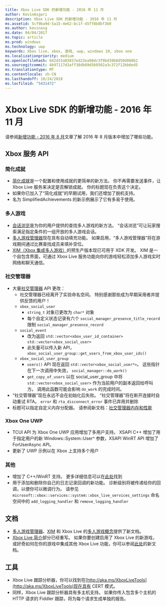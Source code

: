 ```yaml
---
title: Xbox Live SDK 的新增功能 - 2016 年 11 月
author: KevinAsgari
description: Xbox Live SDK 的新增功能 - 2016 年 11 月
ms.assetid: 5cf9ba9d-5a15-4e62-bc1f-45ff8b8bf3b0
ms.author: kevinasg
ms.date: 04/04/2017
ms.topic: article
ms.prod: windows
ms.technology: uwp
keywords: Xbox live, xbox, 游戏, uwp, windows 10, xbox one
ms.localizationpriority: medium
ms.openlocfilehash: 642d15a85837ed23ea98dc3f9bd39b8d50d860b2
ms.sourcegitcommit: 4b97117d3aff38db89d560502a3c372f12bb6ed5
ms.translationtype: MT
ms.contentlocale: zh-CN
ms.lasthandoff: 10/24/2018
ms.locfileid: "5431472"
---
```

# <a name="whats-new-for-the-xbox-live-sdk---november-2016"></a>Xbox Live SDK 的新增功能 - 2016 年 11 月

请参阅[新增功能 - 2016 年 8 月](1608-whats-new.md)文章了解 2016 年 8 月版本中增加了哪些功能。

## <a name="xbox-services-api"></a>Xbox 服务 API

### <a name="simplified-achievements"></a>简化成就

* [简化成就](../achievements-2017/simplified-achievements.md)是一个配置和使用成就的更简单的新方法。  你不再需要发送事件，让 Xbox Live 服务来决定是否解锁成就。  你的标题现在负责这个决定。
* 如果你已加入了“简化成就”的早期试用，我们还增加了脱机支持。
* 名为 SimplifiedAchievements 的新示例展示了它有多易于使用。

### <a name="multiplayer"></a>多人游戏

* [会话浏览](../multiplayer/session-browse.md)是为你的用户提供的查找多人游戏的新方法。  “会话浏览”可让玩家搜索满足指定条件的一组开放的多人游戏会话。
* [多人游戏管理器](../multiplayer/multiplayer-manager.md)现在具有自动填充功能。  如果启用，“多人游戏管理器”将在游戏期间通过比赛查找成员来填补空位。
* [XIM（Xbox 集成多人游戏）](../multiplayer/xbox-integrated-multiplayer.md)的预生产版本现已可用于 XDK 开发。  XIM 是一个自包含界面，可通过 Xbox Live 服务功能向你的游戏轻松添加多人游戏实时网络和聊天通信。

### <a name="social-manager"></a>社交管理器

* 大量[社交管理器](../social-platform/intro-to-social-manager.md) API 更改：
    * 社交管理器已经离开了实验命名空间。 特别感谢那些成为早期采用者并提供反馈的用户！
    * `xbox_social_user`
        * `string_t` 对象已更改为 `char*` 对象
        * 每个自定义状态记录有六个 `social_manager_presence_title_record` 限制 `social_manager_presence_record`
    * `social_event`
        * 改为返回 `std::vector<xbox_user_id_container>` `std::vector<xbox_social_user>`
        * 此矢量可以传入新 API， `xbox_social_user_group::get_users_from_xbox_user_ids()`
    * `xbox_social_user_group`
        * `users()` API 现在返回 `std::vector<xbox_social_user*>`。 这些指针在下一次调用中失效， `social_manager::do_work()`
        * `get_copy_of_users` 以在 social_user_group 中将 `std::vector<xbox_social_user>` 作为当前用户的副本返回给呼叫方。 调用此函数可能会影响 `do_work` 的完成时间。
* “社交管理器”现在永远不会在初始化后失败。 “社交管理器”将在断开连接时自动重试 RTA。 `error` 和 `rta_disconnect_error` 事件已弃用并删除
* 标题可以指定自定义内存分配器。 请参阅新文档：[社交管理器内存和性能](../social-platform/social-manager-memory-and-performance-overview.md)

### <a name="xbox-one-uwp"></a>Xbox One UWP
* TCUI API 为 Xbox One UWP 应用增加了多用户支持。  XSAPI C++ 增加了用于指定用户的新 Windows::System::User^ 参数，XSAPI WinRT API 增加了 ForUserAsync API。
* 更新了 UWP 示例以在 Xbox 上支持多个用户

### <a name="other"></a>其他

* 增加了 C++/WinRT 支持。   更多详细信息可以在[此处](../introduction-to-xbox-live-apis.md)找到
* 用于添加和删除你自己的日志记录回调的新功能。  诊断级别将被传递给你的回调，以便你可以微调行为。  请参见 `microsoft::xbox::services::system::xbox_live_services_settings` 命名空间中的 `add_logging_handler` 和 `remove_logging_handler`

## <a name="documentation"></a>文档
* [多人游戏管理器](../multiplayer/multiplayer-manager.md)、[XIM](../multiplayer/xbox-integrated-multiplayer.md) 和 Xbox Live 的[多人游戏概念](../multiplayer/multiplayer-concepts.md)提供了新文档。
* [Xbox Live 简介](../get-started-with-partner/get-started-with-xbox-live-partner.md)部分已经重写。  如果你要创建启用了 Xbox Live 的新游戏，或好奇如何在你的游戏中集成其他 Xbox Live 功能，你可以参阅[此处](../get-started-with-partner/get-started-with-xbox-live-partner.md)的新文档。

## <a name="tools"></a>工具
* Xbox Live 跟踪分析器，你可以找到在[http://aka.ms/XboxLiveTools](http://aka.ms/XboxLiveTools)现在具有 CERT 模式。  
* 同样，Xbox Live 跟踪分析器具有多主机支持。  如果你传入包含多个主机的 HTTP 请求的 Fiddler 跟踪，将为每个请求生成单独的报告。
